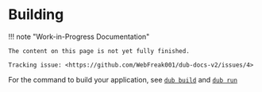# Building

!!! note "Work-in-Progress Documentation"

    The content on this page is not yet fully finished.

    Tracking issue: <https://github.com/WebFreak001/dub-docs-v2/issues/4>

For the command to build your application, see [`dub build`](../cli-reference/dub-build.md) and [`dub run`](../cli-reference/dub-run.md)
